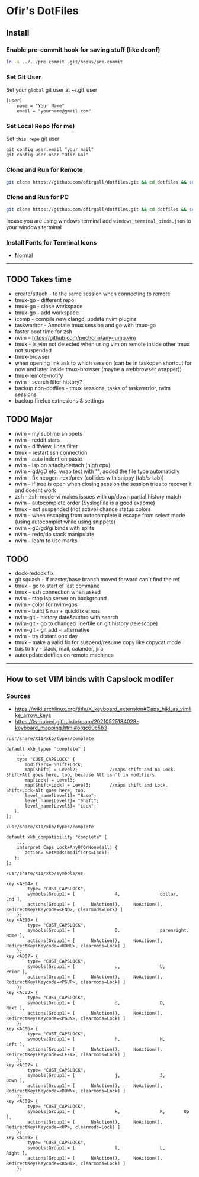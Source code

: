 # Ofir's DotFiles

## Install
### Enable pre-commit hook for saving stuff (like dconf)
```bash
ln -s ../../pre-commit .git/hooks/pre-commit
```

### Set Git User
Set your `global` git user at ~/.git_user
```
[user]
	name = "Your Name"
	email = "yourname@gmail.com"
```

### Set Local Repo (for me)
Set `this repo` git user
```
git config user.email "your mail"
git config user.user "Ofir Gal"
```

### Clone and Run for Remote
```bash
git clone https://github.com/ofirgall/dotfiles.git && cd dotfiles && sudo echo a && ./install --config-file remote.conf.yaml && touch ~/.remote_indicator
```

### Clone and Run for PC
```bash
git clone https://github.com/ofirgall/dotfiles.git && cd dotfiles && sudo echo a && ./install
```

Incase you are using windows terminal add `windows_terminal_binds.json` to your windows terminal

### Install Fonts for Terminal Icons
* [Normal](https://github.com/ryanoasis/nerd-fonts/blob/master/patched-fonts/UbuntuMono/Regular/complete/Ubuntu%20Mono%20Nerd%20Font%20Complete%20Mono.ttf)

---

## TODO Takes time
* create/attach - to the same session when connecting to remote
* tmux-go - different repo
* tmux-go - close workspace
* tmux-go - add workspace
* icomp - compile new clangd, update nvim plugins
* taskwariror - Annotate tmux session and go with tmux-go 
* faster boot time for zsh
* nvim - https://github.com/pechorin/any-jump.vim
* tmux - is_vim not detected when using vim on remote inside other tmux not suspended
* tmux-browser
* when opening link ask to which session (can be in taskopen shortcut for now and later inside tmux-browser (maybe a webbrowser wrapper))
* tmux-remote-notify
* nvim - search filter history?
* backup non-dotfiles - tmux sessions, tasks of taskwarrior, nvim sessions
* backup firefox extnesions & settings

## TODO Major
* nvim - my sublime snippets
* nvim - reddit stars
* nvim - diffview, lines filter
* tmux - restart ssh connection
* nvim - auto indent on paste
* nvim - lsp on attach/dettach (high cpu)
* nvim - gd/gD etc. wrap text with "", added the file type automaticlly
* nvim - fix neogen next/prev (collides with snippy (tab/s-tab))
* nvim - if tree is open when closing session the session tries to recover it and doesnt work
* zsh - zsh-mode-vi makes issues with up/down partial history match
* nvim - autocomplete order (SyslogFile is a good exapme)
* tmux - not suspended (not active) change status colors 
* nvim - when escaping from autocomplete it escape from select mode (using autocomplet while using snippets)
* nvim - gD/gd/gi binds with splits
* nvim - redo/do stack manipulate
* nvim - learn to use marks

## TODO
* dock-redock fix
* git squash - if master/base branch moved forward can't find the ref
* tmux - go to start of last command
* tmux - ssh connection when asked
* nvim - stop lsp server on background
* nvim - color for nvim-gps
* nvim - build & run + quickfix errors
* nvim-git - history date&authro with search
* nvim-git - go to changed line/file on git history (telescope)
* nvim-git - git add -i alternative
* nvim - try distant one day
* tmux - make a valid fix for suspend/resume copy like copycat mode
* tuis to try - slack, mail, calander, jira
* autoupdate dotfiles on remote machines

---

## How to set VIM binds with Capslock modifer
### Sources
* https://wiki.archlinux.org/title/X_keyboard_extension#Caps_hjkl_as_vimlike_arrow_keys
* https://ts-cubed.github.io/roam/20210525184028-keyboard_mapping.html#orgc60c5b3

`/usr/share/X11/xkb/types/complete`
```
default xkb_types "complete" {
	...
	type "CUST_CAPSLOCK" {
       modifiers= Shift+Lock; 
       map[Shift] = Level2;            //maps shift and no Lock. Shift+Alt goes here, too, because Alt isn't in modifiers.
       map[Lock] = Level3;
       map[Shift+Lock] = Level3;       //maps shift and Lock. Shift+Lock+Alt goes here, too.
       level_name[Level1]= "Base";
       level_name[Level2]= "Shift";
       level_name[Level3]= "Lock";
   };
};
```
`/usr/share/X11/xkb/types/complete`
```
default xkb_compatibility "complete" {
	...
    interpret Caps_Lock+AnyOfOrNone(all) {
       action= SetMods(modifiers=Lock);
   };
};
```
`/usr/share/X11/xkb/symbols/us`
```
key <AE04> {
        type= "CUST_CAPSLOCK",
        symbols[Group1]= [               4,               dollar,        End ],
        actions[Group1]= [      NoAction(),     NoAction(),    RedirectKey(Keycode=<END>, clearmods=Lock) ]
    };
key <AE10> {
        type= "CUST_CAPSLOCK",
        symbols[Group1]= [               0,               parenright,        Home ],
        actions[Group1]= [      NoAction(),     NoAction(),    RedirectKey(Keycode=<HOME>, clearmods=Lock) ]
    };
key <AD07> {
        type= "CUST_CAPSLOCK",
        symbols[Group1]= [               u,               U,        Prior ],
        actions[Group1]= [      NoAction(),     NoAction(),    RedirectKey(Keycode=<PGUP>, clearmods=Lock) ]
    };
key <AC03> {
        type= "CUST_CAPSLOCK",
        symbols[Group1]= [               d,               D,        Next ],
        actions[Group1]= [      NoAction(),     NoAction(),    RedirectKey(Keycode=<PGDN>, clearmods=Lock) ]
    };
key <AC06> {
        type= "CUST_CAPSLOCK",
        symbols[Group1]= [               h,               H,        Left ],
        actions[Group1]= [      NoAction(),     NoAction(),    RedirectKey(Keycode=<LEFT>, clearmods=Lock) ]
    };
key <AC07> {
        type= "CUST_CAPSLOCK",
        symbols[Group1]= [               j,               J,       Down ],
        actions[Group1]= [      NoAction(),     NoAction(),    RedirectKey(Keycode=<DOWN>, clearmods=Lock) ]
    };
key <AC08> {
        type= "CUST_CAPSLOCK",
        symbols[Group1]= [               k,               K,       Up ],
        actions[Group1]= [      NoAction(),     NoAction(),    RedirectKey(Keycode=<UP>, clearmods=Lock) ]
    };
key <AC09> {
        type= "CUST_CAPSLOCK",
        symbols[Group1]= [               l,               L,       Right ],
        actions[Group1]= [      NoAction(),     NoAction(),    RedirectKey(Keycode=<RGHT>, clearmods=Lock) ]
    };
```
